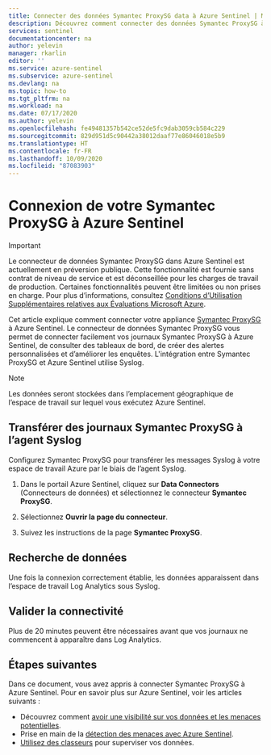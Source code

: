 ```yaml
---
title: Connecter des données Symantec ProxySG data à Azure Sentinel | Microsoft Docs
description: Découvrez comment connecter des données Symantec ProxySG à Azure Sentinel.
services: sentinel
documentationcenter: na
author: yelevin
manager: rkarlin
editor: ''
ms.service: azure-sentinel
ms.subservice: azure-sentinel
ms.devlang: na
ms.topic: how-to
ms.tgt_pltfrm: na
ms.workload: na
ms.date: 07/17/2020
ms.author: yelevin
ms.openlocfilehash: fe49481357b542ce52de5fc9dab3059cb584c229
ms.sourcegitcommit: 829d951d5c90442a38012daaf77e86046018e5b9
ms.translationtype: HT
ms.contentlocale: fr-FR
ms.lasthandoff: 10/09/2020
ms.locfileid: "87083903"
---
```

# <a name="connect-your-symantec-proxysg-to-azure-sentinel"></a>Connexion de votre Symantec ProxySG à Azure Sentinel

> [!IMPORTANT]
> Le connecteur de données Symantec ProxySG dans Azure Sentinel est actuellement en préversion publique.
> Cette fonctionnalité est fournie sans contrat de niveau de service et est déconseillée pour les charges de travail de production. Certaines fonctionnalités peuvent être limitées ou non prises en charge. Pour plus d’informations, consultez [Conditions d’Utilisation Supplémentaires relatives aux Évaluations Microsoft Azure](https://azure.microsoft.com/support/legal/preview-supplemental-terms/).

Cet article explique comment connecter votre appliance [Symantec ProxySG](https://www.broadcom.com/products/cyber-security/network/gateway/proxy-sg-and-advanced-secure-gateway) à Azure Sentinel. Le connecteur de données Symantec ProxySG vous permet de connecter facilement vos journaux Symantec ProxySG à Azure Sentinel, de consulter des tableaux de bord, de créer des alertes personnalisées et d’améliorer les enquêtes. L'intégration entre Symantec ProxySG et Azure Sentinel utilise Syslog.

> [!NOTE]
> Les données seront stockées dans l’emplacement géographique de l’espace de travail sur lequel vous exécutez Azure Sentinel.

## <a name="forward-symantec-proxysg-logs-to-the-syslog-agent"></a>Transférer des journaux Symantec ProxySG à l’agent Syslog  

Configurez Symantec ProxySG pour transférer les messages Syslog à votre espace de travail Azure par le biais de l’agent Syslog.

1. Dans le portail Azure Sentinel, cliquez sur **Data Connectors** (Connecteurs de données) et sélectionnez le connecteur **Symantec ProxySG**.

1. Sélectionnez **Ouvrir la page du connecteur**.

1. Suivez les instructions de la page **Symantec ProxySG**.

## <a name="find-your-data"></a>Recherche de données

Une fois la connexion correctement établie, les données apparaissent dans l’espace de travail Log Analytics sous Syslog.

## <a name="validate-connectivity"></a>Valider la connectivité

Plus de 20 minutes peuvent être nécessaires avant que vos journaux ne commencent à apparaître dans Log Analytics. 

## <a name="next-steps"></a>Étapes suivantes

Dans ce document, vous avez appris à connecter Symantec ProxySG à Azure Sentinel. Pour en savoir plus sur Azure Sentinel, voir les articles suivants :

- Découvrez comment [avoir une visibilité sur vos données et les menaces potentielles](quickstart-get-visibility.md).
- Prise en main de la [détection des menaces avec Azure Sentinel](tutorial-detect-threats-built-in.md).
- [Utilisez des classeurs](tutorial-monitor-your-data.md) pour superviser vos données.